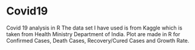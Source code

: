 # Covid19
Covid 19 analysis in R
The data set I have used is from Kaggle which is taken from Health Ministry Department of India. 
Plot are made in R for Confirmed Cases, Death Cases, Recovery/Cured Cases  and Growth Rate.
